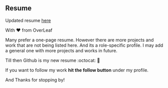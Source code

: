 ## Resume



Updated resume [here](https://github.com/prateekiiest/Resume/blob/master/resumeprateekiiest%20(2).pdf)

With :heart: from OverLeaf

Many prefer a one-page resume. However there are more projects and work that are not being listed here. And its a role-specific profile.
I may add a general one with more projects and works in future.

Till then Github is my new resume :octocat: :metal: 

If you want to follow my work **hit the follow button** under my profile.

And Thanks for stopping by!
